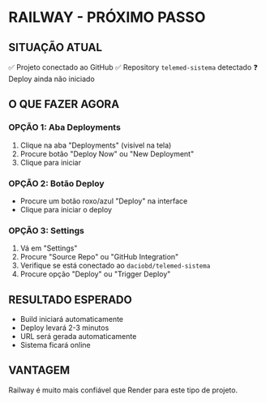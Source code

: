 # RAILWAY - PRÓXIMO PASSO

## SITUAÇÃO ATUAL
✅ Projeto conectado ao GitHub
✅ Repository `telemed-sistema` detectado
❓ Deploy ainda não iniciado

## O QUE FAZER AGORA

### OPÇÃO 1: Aba Deployments
1. Clique na aba "Deployments" (visível na tela)
2. Procure botão "Deploy Now" ou "New Deployment"
3. Clique para iniciar

### OPÇÃO 2: Botão Deploy
- Procure um botão roxo/azul "Deploy" na interface
- Clique para iniciar o deploy

### OPÇÃO 3: Settings
1. Vá em "Settings" 
2. Procure "Source Repo" ou "GitHub Integration"
3. Verifique se está conectado ao `daciobd/telemed-sistema`
4. Procure opção "Deploy" ou "Trigger Deploy"

## RESULTADO ESPERADO
- Build iniciará automaticamente
- Deploy levará 2-3 minutos
- URL será gerada automaticamente
- Sistema ficará online

## VANTAGEM
Railway é muito mais confiável que Render para este tipo de projeto.